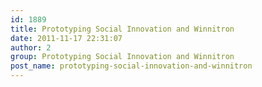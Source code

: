```yaml
---
id: 1889
title: Prototyping Social Innovation and Winnitron
date: 2011-11-17 22:31:07
author: 2
group: Prototyping Social Innovation and Winnitron
post_name: prototyping-social-innovation-and-winnitron
---
```


